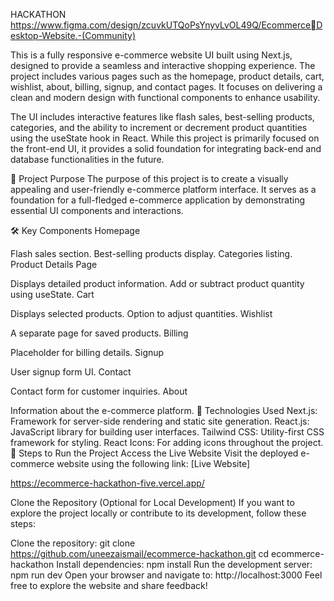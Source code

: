 HACKATHON
https://www.figma.com/design/zcuvkUTQoPsYnyvLvOL49Q/Ecommerce￾Desktop-Website.-(Community)

This is a fully responsive e-commerce website UI built using Next.js, designed to provide a seamless and interactive shopping experience. The project includes various pages such as the homepage, product details, cart, wishlist, about, billing, signup, and contact pages. It focuses on delivering a clean and modern design with functional components to enhance usability.

The UI includes interactive features like flash sales, best-selling products, categories, and the ability to increment or decrement product quantities using the useState hook in React. While this project is primarily focused on the front-end UI, it provides a solid foundation for integrating back-end and database functionalities in the future.

🚀 Project Purpose
The purpose of this project is to create a visually appealing and user-friendly e-commerce platform interface. It serves as a foundation for a full-fledged e-commerce application by demonstrating essential UI components and interactions.

🛠️ Key Components
Homepage

Flash sales section.
Best-selling products display.
Categories listing.
Product Details Page

Displays detailed product information.
Add or subtract product quantity using useState.
Cart

Displays selected products.
Option to adjust quantities.
Wishlist

A separate page for saved products.
Billing

Placeholder for billing details.
Signup

User signup form UI.
Contact

Contact form for customer inquiries.
About

Information about the e-commerce platform.
🧰 Technologies Used
Next.js: Framework for server-side rendering and static site generation.
React.js: JavaScript library for building user interfaces.
Tailwind CSS: Utility-first CSS framework for styling.
React Icons: For adding icons throughout the project.
🔧 Steps to Run the Project
Access the Live Website
Visit the deployed e-commerce website using the following link:
[Live Website]

https://ecommerce-hackathon-five.vercel.app/

Clone the Repository (Optional for Local Development)
If you want to explore the project locally or contribute to its development, follow these steps:

Clone the repository:
git clone https://github.com/uneezaismail/ecommerce-hackathon.git
cd ecommerce-hackathon
Install dependencies:
npm install
Run the development server:
npm run dev
Open your browser and navigate to:
http://localhost:3000
Feel free to explore the website and share feedback!